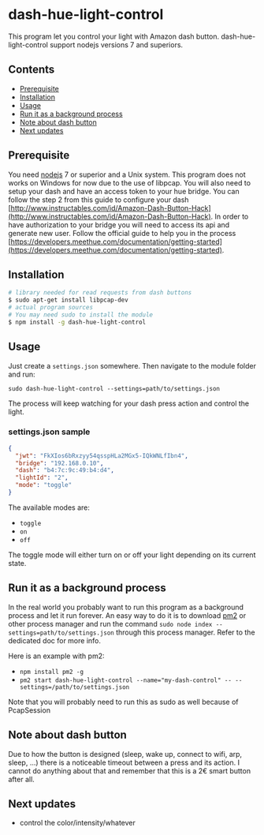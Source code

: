 # dash-hue-light-control
This program let you control your light with Amazon dash button. dash-hue-light-control
support nodejs versions 7 and superiors.

## Contents

 * [Prerequisite](https://github.com/mbret/dash-hue-light-control#prerequisite)
 * [Installation](https://github.com/mbret/dash-hue-light-control#installation)
 * [Usage](https://github.com/mbret/dash-hue-light-control#usage)
 * [Run it as a background process](https://github.com/mbret/dash-hue-light-control#run-it-as-a-background-process)
 * [Note about dash button](https://github.com/mbret/dash-hue-light-control#note-about-dash-button)
 * [Next updates](https://github.com/mbret/dash-hue-light-control#next-updates)
 
 
## Prerequisite
You need [nodejs](https://nodejs.org/en/) 7 or superior and a Unix system. This program does not
works on Windows for now due to the use of libpcap. You will also need to setup your dash 
and have an access token to your hue bridge. You can follow the step 2 from this guide to configure
your dash [http://www.instructables.com/id/Amazon-Dash-Button-Hack](http://www.instructables.com/id/Amazon-Dash-Button-Hack).
In order to have authorization to your bridge you will need to access its api and generate new user.
Follow the official guide to help you in the process [https://developers.meethue.com/documentation/getting-started](https://developers.meethue.com/documentation/getting-started).

## Installation
``` sh
# library needed for read requests from dash buttons
$ sudo apt-get install libpcap-dev
# actual program sources
# You may need sudo to install the module
$ npm install -g dash-hue-light-control
```

## Usage
Just create a `settings.json` somewhere. Then navigate to the module folder and run:

`sudo dash-hue-light-control --settings=path/to/settings.json`

The process will keep watching for your dash press action and control the light.

### settings.json sample
```json
{
  "jwt": "FkXIos6bRxzyy54qsspHLa2MGx5-IQkWNLfIbn4",
  "bridge": "192.168.0.10",
  "dash": "b4:7c:9c:49:b4:d4",
  "lightId": "2",
  "mode": "toggle"
}
```
The available modes are:

- `toggle`
- `on`
- `off`

The toggle mode will either turn on or off your light depending on its current state.

## Run it as a background process
In the real world you probably want to run this program as a background process and let it run forever.
An easy way to do it is to download [pm2](https://github.com/Unitech/pm2) or other process manager and
run the command `sudo node index --settings=path/to/settings.json` through this process manager. Refer to the
dedicated doc for more info.

Here is an example with pm2:
- `npm install pm2 -g`
- `pm2 start dash-hue-light-control --name="my-dash-control" -- --settings=/path/to/settings.json`

Note that you will probably need to run this as sudo as well because of PcapSession

## Note about dash button
Due to how the button is designed (sleep, wake up, connect to wifi, arp, sleep, ...) there is a noticeable timeout between a press and its action. I cannot do anything about
that and remember that this is a 2€ smart button after all.

## Next updates
- control the color/intensity/whatever